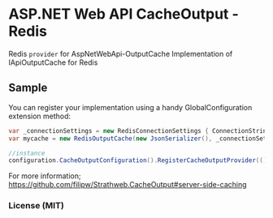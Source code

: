# ASP.NET Web API CacheOutput - Redis

Redis `provider` for AspNetWebApi-OutputCache
Implementation of IApiOutputCache for Redis

## Sample

You can register your implementation using a handy GlobalConfiguration extension method:

```csharp
var _connectionSettings = new RedisConnectionSettings { ConnectionString = "localhost:6379", Db = 2 };
var mycache = new RedisOutputCache(new JsonSerializer(), _connectionSettings);

//instance
configuration.CacheOutputConfiguration().RegisterCacheOutputProvider(() => mycache);
```

For more information;
https://github.com/filipw/Strathweb.CacheOutput#server-side-caching

### License (MIT)
